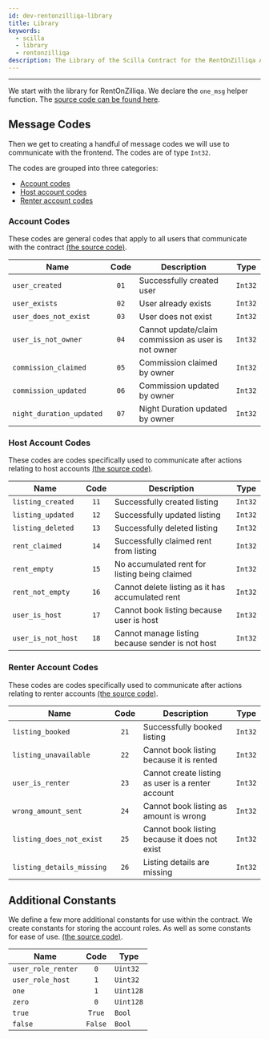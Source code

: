 ```yaml
---
id: dev-rentonzilliqa-library
title: Library
keywords:
  - scilla
  - library
  - rentonzilliqa
description: The Library of the Scilla Contract for the RentOnZilliqa Application
---
```


---

We start with the library for RentOnZilliqa. We declare the `one_msg` helper function. The [source code can be found here](https://github.com/Quinence/zilliqa-fullstack-app-rentOnZilliqa/blob/93273d0af6776e28f998ba4a63df3053545a1eeb/src/scilla/RentOnZilliqa.scilla#L6).

## Message Codes

Then we get to creating a handful of message codes we will use to communicate with the frontend. The codes are of type `Int32`.

The codes are grouped into three categories:

- [Account codes](#account-codes)
- [Host account codes](#host-account-codes)
- [Renter account codes](#renter-account-codes)

### Account Codes

These codes are general codes that apply to all users that communicate with the contract [(the source code)](https://github.com/Quinence/zilliqa-fullstack-app-rentOnZilliqa/blob/93273d0af6776e28f998ba4a63df3053545a1eeb/src/scilla/RentOnZilliqa.scilla#L12).

| Name                     | Code | Description                                         | Type    |
| ------------------------ | :--: | --------------------------------------------------- | ------- |
| `user_created`           | `01` | Successfully created user                           | `Int32` |
| `user_exists`            | `02` | User already exists                                 | `Int32` |
| `user_does_not_exist`    | `03` | User does not exist                                 | `Int32` |
| `user_is_not_owner`      | `04` | Cannot update/claim commission as user is not owner | `Int32` |
| `commission_claimed`     | `05` | Commission claimed by owner                         | `Int32` |
| `commission_updated`     | `06` | Commission updated by owner                         | `Int32` |
| `night_duration_updated` | `07` | Night Duration updated by owner                     | `Int32` |

### Host Account Codes

These codes are codes specifically used to communicate after actions relating to host accounts [(the source code)](https://github.com/Quinence/zilliqa-fullstack-app-rentOnZilliqa/blob/93273d0af6776e28f998ba4a63df3053545a1eeb/src/scilla/RentOnZilliqa.scilla#L21).

| Name               | Code | Description                                      | Type    |
| ------------------ | :--: | ------------------------------------------------ | ------- |
| `listing_created`  | `11` | Successfully created listing                     | `Int32` |
| `listing_updated`  | `12` | Successfully updated listing                     | `Int32` |
| `listing_deleted`  | `13` | Successfully deleted listing                     | `Int32` |
| `rent_claimed`     | `14` | Successfully claimed rent from listing           | `Int32` |
| `rent_empty`       | `15` | No accumulated rent for listing being claimed    | `Int32` |
| `rent_not_empty`   | `16` | Cannot delete listing as it has accumulated rent | `Int32` |
| `user_is_host`     | `17` | Cannot book listing because user is host         | `Int32` |
| `user_is_not_host` | `18` | Cannot manage listing because sender is not host | `Int32` |

### Renter Account Codes

These codes are codes specifically used to communicate after actions relating to renter accounts [(the source code)](https://github.com/Quinence/zilliqa-fullstack-app-rentOnZilliqa/blob/93273d0af6776e28f998ba4a63df3053545a1eeb/src/scilla/RentOnZilliqa.scilla#L31).

| Name                      | Code | Description                                       | Type    |
| ------------------------- | :--: | ------------------------------------------------- | ------- |
| `listing_booked`          | `21` | Successfully booked listing                       | `Int32` |
| `listing_unavailable`     | `22` | Cannot book listing because it is rented          | `Int32` |
| `user_is_renter`          | `23` | Cannot create listing as user is a renter account | `Int32` |
| `wrong_amount_sent`       | `24` | Cannot book listing as amount is wrong            | `Int32` |
| `listing_does_not_exist`  | `25` | Cannot book listing because it does not exist     | `Int32` |
| `listing_details_missing` | `26` | Listing details are missing                       | `Int32` |

## Additional Constants

We define a few more additional constants for use within the contract. We create constants for storing the account roles. As well as some constants for ease of use. [(the source code)](https://github.com/Quinence/zilliqa-fullstack-app-rentOnZilliqa/blob/93273d0af6776e28f998ba4a63df3053545a1eeb/src/scilla/RentOnZilliqa.scilla#L39).

| Name               |  Code   | Type      |
| ------------------ | :-----: | --------- |
| `user_role_renter` |   `0`   | `Uint32`  |
| `user_role_host`   |   `1`   | `Uint32`  |
| `one`              |   `1`   | `Uint128` |
| `zero`             |   `0`   | `Uint128` |
| `true`             | `True`  | `Bool`    |
| `false`            | `False` | `Bool`    |
